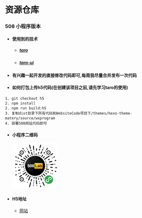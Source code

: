 # 资源仓库
### 508 小程序版本

- #### 使用到的技术
    - ##### [taro](https://nervjs.github.io/taro/docs/README.html)
    - ##### [taro-ui](https://taro-ui.aotu.io/#/docs/introduction)

- #### 有兴趣一起开发的直接修改代码即可,每周我尽量合并发布一次代码

- #### 如何打包上传h5代码(在创建该项目之前,请先学习taro的使用)
```
1. git checkout h5
2. npm install 
2. npm run build:h5
3. 复制dist目录下所有代码到WebsiteCode项目下/themes/hexo-theme-matery/source/wxprogram
4. 部署508网站代码即可
```

- #### 小程序二维码
    <img src="./doc/qycode.jpg" width="150px" height="150px">
- #### H5地址
    - [网站]()


